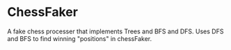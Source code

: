 # ChessFaker

A fake chess processer that implements Trees and BFS and DFS. 
Uses DFS and BFS to find winning "positions" in chessFaker. 
